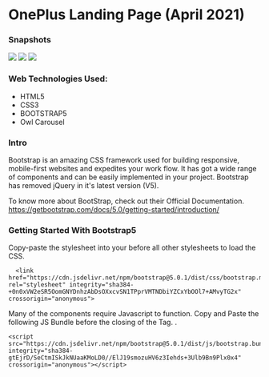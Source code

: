 # OnePlus Landing Page (April 2021)

### Snapshots

<img src="https://user-images.githubusercontent.com/59435391/121815889-3d449e80-cc96-11eb-8595-a6197c7fdcd0.JPG">
<img src="https://user-images.githubusercontent.com/59435391/121815893-3f0e6200-cc96-11eb-9735-4c2f18381019.JPG">
<img src="https://user-images.githubusercontent.com/59435391/121815894-3fa6f880-cc96-11eb-853e-c6146fe8a903.JPG">

### Web Technologies Used:
- HTML5
- CSS3
- BOOTSTRAP5
- Owl Carousel

### Intro
Bootstrap is an amazing CSS framework used for building responsive, mobile-first websites and expedites your work flow. It has got a wide range of components and can be easily implemented in your project. Bootstrap has removed jQuery in it's latest version (V5).

To know more about BootStrap, check out their Official Documentation.
https://getbootstrap.com/docs/5.0/getting-started/introduction/

### Getting Started With Bootstrap5
Copy-paste the stylesheet <link> into your <head> before all other stylesheets to load the CSS.
```
  <link href="https://cdn.jsdelivr.net/npm/bootstrap@5.0.1/dist/css/bootstrap.min.css" rel="stylesheet" integrity="sha384-+0n0xVW2eSR5OomGNYDnhzAbDsOXxcvSN1TPprVMTNDbiYZCxYbOOl7+AMvyTG2x" crossorigin="anonymous">
```
Many of the components require Javascript to function.
Copy and Paste the following JS Bundle before the closing of the <body> Tag. .
```
<script src="https://cdn.jsdelivr.net/npm/bootstrap@5.0.1/dist/js/bootstrap.bundle.min.js" integrity="sha384-gtEjrD/SeCtmISkJkNUaaKMoLD0//ElJ19smozuHV6z3Iehds+3Ulb9Bn9Plx0x4" crossorigin="anonymous"></script>
```
